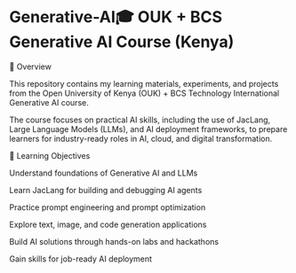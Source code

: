 # Generative-AI🎓 OUK + BCS Generative AI Course (Kenya)

📌 Overview

This repository contains my learning materials, experiments, and projects from the Open University of Kenya (OUK) + BCS Technology International Generative AI course.

The course focuses on practical AI skills, including the use of JacLang, Large Language Models (LLMs), and AI deployment frameworks, to prepare learners for industry-ready roles in AI, cloud, and digital transformation.

🎯 Learning Objectives

Understand foundations of Generative AI and LLMs

Learn JacLang for building and debugging AI agents

Practice prompt engineering and prompt optimization

Explore text, image, and code generation applications

Build AI solutions through hands-on labs and hackathons

Gain skills for job-ready AI deployment
